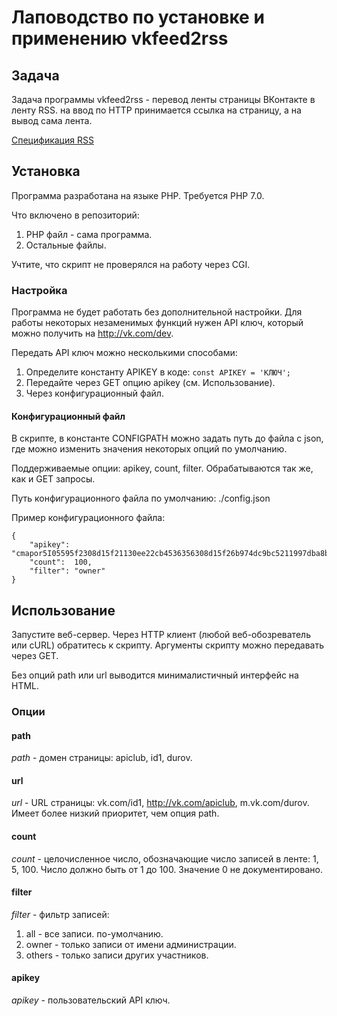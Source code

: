 # Лаповодство по установке и применению vkfeed2rss
## Задача
Задача программы vkfeed2rss - перевод ленты страницы ВКонтакте в ленту RSS. на ввод по HTTP принимается ссылка на страницу, а на вывод сама лента.

[Спецификация RSS](http://www.rssboard.org/rss-specification)
## Установка
Программа разработана на языке PHP. Требуется PHP 7.0.

Что включено в репозиторий:
1. PHP файл - сама программа.
1. Остальные файлы.

Учтите, что скрипт не проверялся на работу через CGI.

### Настройка
Программа не будет работать без дополнительной настройки. Для работы некоторых незаменимых функций нужен API ключ, который можно получить на http://vk.com/dev.

Передать API ключ можно несколькими способами:
1. Определите константу APIKEY в коде:
```const APIKEY = 'КЛЮЧ';```
1. Передайте через GET опцию apikey (см. Использование).
1. Через конфигурационный файл.

#### Конфигурационный файл
В скрипте, в константе CONFIGPATH можно задать путь до файла с json, где можно изменить значения некоторых опций по умолчанию.

Поддерживаемые опции: apikey, count, filter. Обрабатываются так же, как и GET запросы.

Путь конфигурационного файла по умолчанию: ./config.json

Пример конфигурационного файла:
```
{
	"apikey": "cmapor5I05595f2308d15f21130ee22cb4536356308d15f26b974dc9bc5211997dba8b30",
	"count":  100,
	"filter": "owner"
}

```

## Использование
Запустите веб-сервер. Через HTTP клиент (любой веб-обозреватель или cURL) обратитесь к скрипту. Аргументы скрипту можно передавать через GET.

Без опций path или url выводится минималистичный интерфейс на HTML.
### Опции
#### path
*path* - домен страницы: apiclub, id1, durov.
#### url
*url* - URL страницы: vk.com/id1, http://vk.com/apiclub, m.vk.com/durov. Имеет более низкий приоритет, чем опция path.
#### count
*count* - целочисленное число, обозначающие число записей в ленте: 1, 5, 100. Число должно быть от 1 до 100. Значение 0 не документировано.
#### filter
*filter* - фильтр записей:
  1. all - все записи. по-умолчанию.
  1. owner - только записи от имени администрации.
  1. others - только записи других участников.

#### apikey
*apikey* - пользовательский API ключ.
